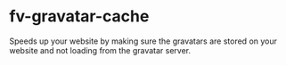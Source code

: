 fv-gravatar-cache
=================

Speeds up your website by making sure the gravatars are stored on your website and not loading from the gravatar server.
